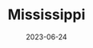 ---
title: "Mississippi"
cc-type: state
borders:
  - Alabama
  - Arkansas
  - Gulf of Mexico
  - Louisiana
  - Mississippi River
  - Tennessee
country:
  - United States
date: 2023-06-24
hashtag: mississippi
related:
  - Mississippi River
tags:
  - state
  - United States
---